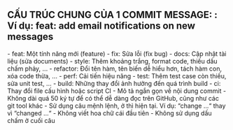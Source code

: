 CẤU TRÚC CHUNG CỦA 1 COMMIT MESSAGE:
<type>: <description>
Ví dụ:
feat: add email notifications on new messages
-------------------------------------------------------------------
<type>
- feat: Một tính năng mới (feature)
- fix: Sửa lỗi (fix bug)
- docs: Cập nhật tài liệu (sửa documents)
- style: Thêm khoảng trắng, format code, thiếu dấu chấm phảy, ...
- refactor: Đổi tên hàm, tên biến dễ hiểu hơn, tách hàm con, xóa code thừa, ...
- perf: Cải tiến hiệu năng
- test: Thêm test case còn thiếu, sửa unit test, ...
- build: Những thay đổi ảnh hưởng đến quá trình build
- ci: Thay đổi file cấu hình hoặc script CI

<description>
- Mô tả ngắn gọn về nội dung commit
- Không dài quá 50 ký tự để có thể dễ dàng đọc trên GitHub, cũng như các git tool khác
- Sử dụng câu mệnh lệnh, ở thì hiện tại. Ví dụ: “change ...“ thay vì “changed ...“
- Không viết hoa chữ cái đầu tiên
- Không sử dụng dấu chấm ở cuối câu

